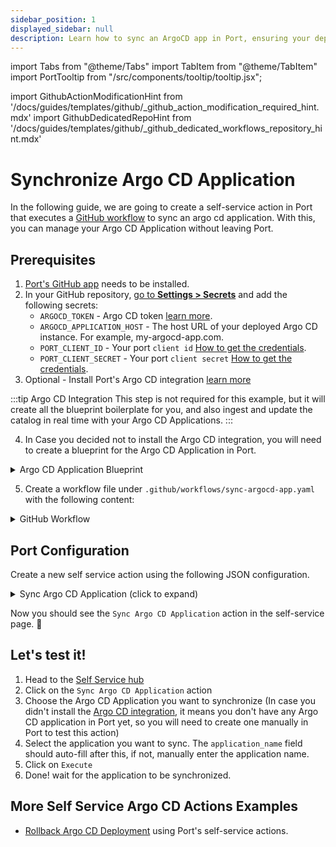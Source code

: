 ```yaml
---
sidebar_position: 1
displayed_sidebar: null
description: Learn how to sync an ArgoCD app in Port, ensuring your deployments are up-to-date and accurately reflected.
---
```

import Tabs from "@theme/Tabs"
import TabItem from "@theme/TabItem"
import PortTooltip from "/src/components/tooltip/tooltip.jsx";

import GithubActionModificationHint from '/docs/guides/templates/github/_github_action_modification_required_hint.mdx'
import GithubDedicatedRepoHint from '/docs/guides/templates/github/_github_dedicated_workflows_repository_hint.mdx'

# Synchronize Argo CD Application

In the following guide, we are going to create a self-service action in Port that executes a [GitHub workflow](/actions-and-automations/setup-backend/github-workflow/github-workflow.md) to sync an argo cd application. With this, you can manage your Argo CD Application without leaving Port.


## Prerequisites
1. [Port's GitHub app](https://github.com/apps/getport-io) needs to be installed.
2. In your GitHub repository, [go to **Settings > Secrets**](https://docs.github.com/en/actions/security-guides/using-secrets-in-github-actions#creating-secrets-for-a-repository) and add the following secrets:
   - `ARGOCD_TOKEN` - Argo CD token [learn more](https://argo-cd.readthedocs.io/en/stable/developer-guide/api-docs/).
   - `ARGOCD_APPLICATION_HOST` - The host URL of your deployed Argo CD instance. For example, my-argocd-app.com.
   - `PORT_CLIENT_ID` - Your port `client id` [How to get the credentials](https://docs.port.io/build-your-software-catalog/sync-data-to-catalog/api/#find-your-port-credentials).
   - `PORT_CLIENT_SECRET` - Your port `client secret` [How to get the credentials](https://docs.port.io/build-your-software-catalog/sync-data-to-catalog/api/#find-your-port-credentials).
3. Optional - Install Port's Argo CD integration [learn more](https://docs.port.io/build-your-software-catalog/sync-data-to-catalog/argocd/)

:::tip Argo CD Integration
	This step is not required for this example, but it will create all the blueprint boilerplate for you, and also ingest and update the catalog in real time with your Argo CD Applications.
:::

4. In Case you decided not to install the Argo CD integration, you will need to create a blueprint for the Argo CD Application in Port.

<details>
	<summary>Argo CD Application Blueprint</summary>

```json showLineNumbers
  {
    "identifier": "argocdApplication",
    "description": "This blueprint represents an ArgoCD Application",
    "title": "Running Service",
    "icon": "Argo",
    "schema": {
      "properties": {
        "gitRepo": {
          "type": "string",
          "icon": "Git",
          "title": "Repository URL",
          "description": "The URL of the Git repository containing the application source code"
        },
        "gitPath": {
          "type": "string",
          "title": "Path",
          "description": "The path within the Git repository where the application manifests are located"
        },
        "destinationServer": {
          "type": "string",
          "title": "Destination Server",
          "description": "The URL of the target cluster's Kubernetes control plane API"
        },
        "revision": {
          "type": "string",
          "title": "Revision",
          "description": "Revision contains information about the revision the comparison has been performed to"
        },
        "targetRevision": {
          "type": "string",
          "title": "Target Revision",
          "description": "Target Revision defines the revision of the source to sync the application to. In case of Git, this can be commit, tag, or branch"
        },
        "syncStatus": {
          "type": "string",
          "title": "Sync Status",
          "enum": [
            "Synced",
            "OutOfSync",
            "Unknown"
          ],
          "enumColors": {
            "Synced": "green",
            "OutOfSync": "red",
            "Unknown": "lightGray"
          },
          "description": "Status is the sync state of the comparison"
        },
        "healthStatus": {
          "type": "string",
          "title": "Health Status",
          "enum": [
            "Healthy",
            "Missing",
            "Suspended",
            "Degraded",
            "Progressing",
            "Unknown"
          ],
          "enumColors": {
            "Healthy": "green",
            "Missing": "yellow",
            "Suspended": "purple",
            "Degraded": "red",
            "Progressing": "blue",
            "Unknown": "lightGray"
          },
          "description": "Status holds the status code of the application or resource"
        },
        "createdAt": {
          "title": "Created At",
          "type": "string",
          "format": "date-time",
          "description": "The created timestamp of the application"
        },
        "labels": {
          "type": "object",
          "title": "Labels",
          "description": "Map of string keys and values that can be used to organize and categorize object"
        },
        "annotations": {
          "type": "object",
          "title": "Annotations",
          "description": "Annotations are unstructured key value map stored with a resource that may be set by external tools to store and retrieve arbitrary metadata"
        }
      },
      "required": []
    },
    "mirrorProperties": {},
    "calculationProperties": {},
    "relations": {
      "project": {
        "title": "ArgoCD Project",
        "target": "argocdProject",
        "required": false,
        "many": false
      },
      "cluster": {
        "title": "ArgoCD Cluster",
        "target": "argocdCluster",
        "required": false,
        "many": false
      },
      "namespace": {
        "title": "ArgoCD Namespace",
        "target": "argocdNamespace",
        "required": false,
        "many": false
      }
    }
  }
```
</details>

5. Create a workflow file under `.github/workflows/sync-argocd-app.yaml` with the following content:

<GithubDedicatedRepoHint/>

<details>
 <summary>GitHub Workflow </summary>

```yml showLineNumbers
name: Sync Argo CD Application
on:
  workflow_dispatch:
    inputs:
      application_name:
        description: The Argo CD Application Name. e.g. app.example.com
        required: true
      port_context:
        required: true
        description: includes blueprint, run ID, and entity identifier from Port.

jobs:
  sync-argocd-app:
    runs-on: ubuntu-latest
    steps:
      - name: Log Executing Request to Sync Application
        uses: port-labs/port-github-action@v1
        with:
          clientId: ${{ secrets.PORT_CLIENT_ID }}
          clientSecret: ${{ secrets.PORT_CLIENT_SECRET }}
          baseUrl: https://api.getport.io
          operation: PATCH_RUN
          runId: ${{fromJson(inputs.port_context).run_id}}
          logMessage: "About to make a request to argocd server..."

      - name: Sync Argo CD Application
        uses: omegion/argocd-actions@v1
        with:
          address: ${{ secrets.ARGOCD_APPLICATION_HOST }}
          token: ${{ secrets.ARGOCD_TOKEN }}
          action: sync
          appName: ${{ github.event.inputs.application_name }}

      - name: Log If Request Fails 
        if: failure()
        uses: port-labs/port-github-action@v1
        with:
          clientId: ${{ secrets.PORT_CLIENT_ID }}
          clientSecret: ${{ secrets.PORT_CLIENT_SECRET }}
          baseUrl: https://api.getport.io
          operation: PATCH_RUN
          runId: ${{fromJson(inputs.port_context).run_id}}
          logMessage: "Request to sync Argo CD application failed ..."
    
    - name: Report Sync Success
        uses: port-labs/port-github-action@v1
        with:
          clientId: ${{ secrets.PORT_CLIENT_ID }}
          clientSecret: ${{ secrets.PORT_CLIENT_SECRET }}
          baseUrl: https://api.getport.io
          operation: PATCH_RUN
          runId: ${{fromJson(inputs.port_context).run_id}}
          logMessage: "Successfully synced Argo CD Application ✅"
```
</details>

## Port Configuration

Create a new self service action using the following JSON configuration.

<details>
<summary>Sync Argo CD Application (click to expand) </summary>
<GithubActionModificationHint/>

```json showLineNumbers
{
  "identifier": "argocdApplication_sync_application",
  "title": "Sync Application",
  "icon": "Argo",
  "description": "Sync An Argo CD Application",
  "trigger": {
    "type": "self-service",
    "operation": "DAY-2",
    "userInputs": {
      "properties": {
        "application_name": {
          "title": "Application Name",
          "description": "Argo CD Application Name",
          "icon": "Argo",
          "type": "string",
          "default": {
            "jqQuery": ".entity.title"
          }
        }
      },
      "required": [
        "application_name"
      ],
      "order": [
        "application_name"
      ]
    },
    "blueprintIdentifier": "argocdApplication"
  },
  "invocationMethod": {
    "type": "GITHUB",
    "org": "<GITHUB_ORG>",
    "repo": "<GITHUB_REPO>",
    "workflow": "sync-argocd-app.yaml",
    "workflowInputs": {
      "application_name": "{{.inputs.\"application_name\"}}",
      "port_context": {
        "entity": "{{.entity.identifier}}",
        "blueprint": "{{.action.blueprint}}",
        "runId": "{{.run.id}}"
      }
    },
    "reportWorkflowStatus": true
  },
  "requiredApproval": false
}
```
</details>

Now you should see the `Sync Argo CD Application` action in the self-service page. 🎉

## Let's test it!

1. Head to the [Self Service hub](https://app.getport.io/self-serve)
2. Click on the `Sync Argo CD Application` action
3. Choose the Argo CD Application you want to synchronize (In case you didn't install the [Argo CD integration](https://docs.port.io/build-your-software-catalog/sync-data-to-catalog/argocd/), it means you don't have any Argo CD application in Port yet, so you will need to create one manually in Port to test this action)
4. Select the application you want to sync. The `application_name` field should auto-fill after this, if not, manually enter the application name.
5. Click on `Execute`
6. Done! wait for the application to be synchronized.

## More Self Service Argo CD Actions Examples
- [Rollback Argo CD Deployment](/guides/all/rollback-argocd-deployment) using Port's self-service actions.
